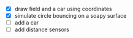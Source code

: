 - [x] draw field and a car using coordinates
- [x] simulate circle bouncing on a soapy surface
- [ ] add a car
- [ ] add distance sensors
